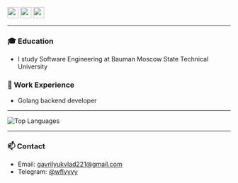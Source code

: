 [<img height="25px" src="https://cdn.simpleicons.org/gmail/white" />](mailto:gavrilyukvlad221@gmail.com)
[<img height="25px" src="https://cdn.simpleicons.org/telegram/white" />](https://t.me/wflyyyy) 
[<img height="25px" src="https://cdn.simpleicons.org/leetcode/white" />](https://leetcode.com/haha_classic/)

---

### 🎓 Education
- I study Software Engineering at Bauman Moscow State Technical University

### 💼 Work Experience
- Golang backend developer

---
![Top Languages](https://github-readme-stats.vercel.app/api/top-langs/?username=hahaclassic&layout=compact&title_color=000000&text_color=000000&bg_color=ffffff)

---
### 📫 Contact
- Email: [gavrilyukvlad221@gmail.com](mailto:gavrilyukvlad221@gmail.com)
- Telegram: [@wflyyyy](https://t.me/wflyyyy)
